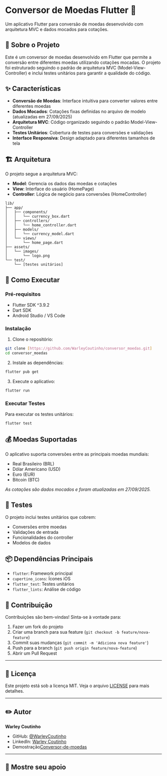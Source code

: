 # Conversor de Moedas Flutter 💱

Um aplicativo Flutter para conversão de moedas desenvolvido com arquitetura MVC e dados mocados para cotações.

## 📱 Sobre o Projeto

Este é um conversor de moedas desenvolvido em Flutter que permite a conversão entre diferentes moedas utilizando cotações mocadas. O projeto foi estruturado seguindo o padrão de arquitetura MVC (Model-View-Controller) e inclui testes unitários para garantir a qualidade do código.

## ✨ Características

- **Conversão de Moedas**: Interface intuitiva para converter valores entre diferentes moedas
- **Dados Mocados**: Cotações fixas definidas no arquivo de modelo (atualizadas em 27/09/2025)
- **Arquitetura MVC**: Código organizado seguindo o padrão Model-View-Controller
- **Testes Unitários**: Cobertura de testes para conversões e validações
- **Interface Responsiva**: Design adaptado para diferentes tamanhos de tela

## 🏗️ Arquitetura

O projeto segue a arquitetura MVC:

- **Model**: Gerencia os dados das moedas e cotações
- **View**: Interface do usuário (HomePage)
- **Controller**: Lógica de negócio para conversões (HomeController)

```
lib/
├── app/
│   ├── components/
│   │   └── currency_box.dart
│   ├── controllers/
│   │   └── home_controller.dart
│   ├── models/
│   │   └── currency_model.dart
│   └── views/
│       └── home_page.dart
├── assets/
│   └── images/
│       └── logo.png
└── test/
    └── [testes unitários]
```

## 🚀 Como Executar

### Pré-requisitos

- Flutter SDK ^3.9.2
- Dart SDK
- Android Studio / VS Code

### Instalação

1. Clone o repositório:

```bash
git clone [https://github.com/WarleyCoutinho/conversor_moedas.git]
cd conversor_moedas
```

2. Instale as dependências:

```bash
flutter pub get
```

3. Execute o aplicativo:

```bash
flutter run
```

### Executar Testes

Para executar os testes unitários:

```bash
flutter test
```

## 💰 Moedas Suportadas

O aplicativo suporta conversões entre as principais moedas mundiais:

- Real Brasileiro (BRL)
- Dólar Americano (USD)
- Euro (EUR)
- Bitcoin (BTC)

_As cotações são dados mocados e foram atualizadas em 27/09/2025._

## 🧪 Testes

O projeto inclui testes unitários que cobrem:

- Conversões entre moedas
- Validações de entrada
- Funcionalidades do controller
- Modelos de dados

## 📦 Dependências Principais

- `flutter`: Framework principal
- `cupertino_icons`: Ícones iOS
- `flutter_test`: Testes unitários
- `flutter_lints`: Análise de código

## 🤝 Contribuição

Contribuições são bem-vindas! Sinta-se à vontade para:

1. Fazer um fork do projeto
2. Criar uma branch para sua feature (`git checkout -b feature/nova-feature`)
3. Commit suas mudanças (`git commit -m 'Adiciona nova feature'`)
4. Push para a branch (`git push origin feature/nova-feature`)
5. Abrir um Pull Request

---

## 📄 Licença

Este projeto está sob a licença MIT. Veja o arquivo [LICENSE](LICENSE) para mais detalhes.

---

## ✏️ Autor

**Warley Coutinho**

- GitHub: [@WarleyCoutinho](https://github.com/WarleyCoutinho)
- LinkedIn: [Warley Coutinho](https://www.linkedin.com/in/coutinho-warley/)
- Demostração[Conversor-de-moedas]()

---

## 🌟 Mostre seu apoio
